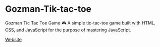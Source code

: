 # Gozman-Tik-tac-toe
Gozman Tic Tac Toe Game 🎮 A simple tic-tac-toe game built with HTML, CSS, and JavaScript for the purpose of mastering JavaScript.

[Website](https://40848593.tictactoe-f4z.pages.dev/)
